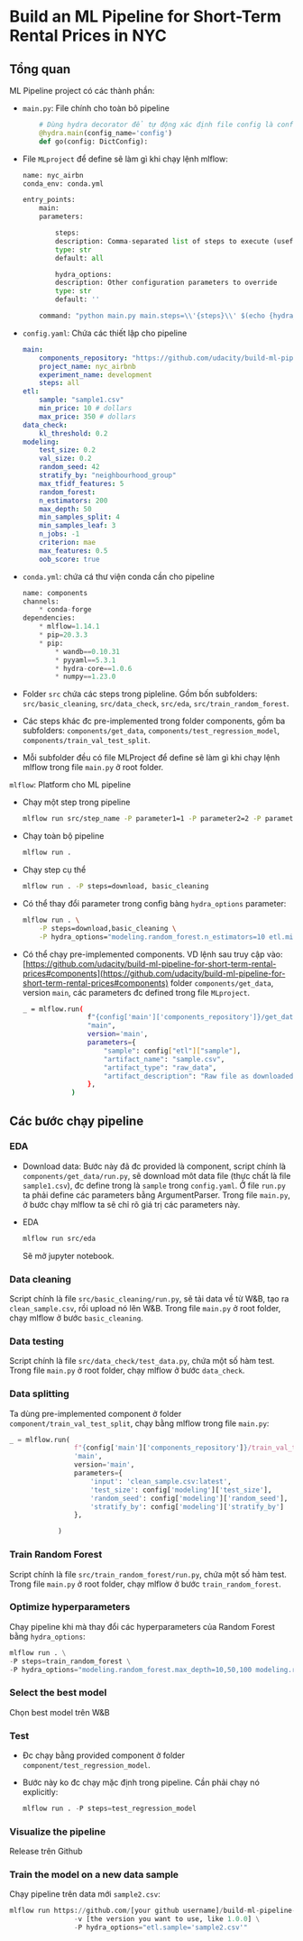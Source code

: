 # Build an ML Pipeline for Short-Term Rental Prices in NYC

## Tổng quan
ML Pipeline project có các thành phần:
* `main.py`: File chính cho toàn bô pipeline
    ```python
        # Dùng hydra decorator để tự động xác định file config là config.yaml
        @hydra.main(config_name='config')
        def go(config: DictConfig):
    ```
        
* File `MLproject` để define sẽ làm gì khi chạy lệnh mlflow:
    ```python
    name: nyc_airbn
    conda_env: conda.yml
    
    entry_points:
        main:
        parameters:
    
            steps:
            description: Comma-separated list of steps to execute (useful for debugging)
            type: str
            default: all
    
            hydra_options:
            description: Other configuration parameters to override
            type: str
            default: ''
    
        command: "python main.py main.steps=\\'{steps}\\' $(echo {hydra_options})"
    ```
    
* `config.yaml`: Chứa các thiết lập cho pipeline
    ```yaml
    main:
        components_repository: "https://github.com/udacity/build-ml-pipeline-for-short-term-rental-prices#components"
        project_name: nyc_airbnb
        experiment_name: development
        steps: all
    etl:
        sample: "sample1.csv"
        min_price: 10 # dollars
        max_price: 350 # dollars
    data_check:
        kl_threshold: 0.2
    modeling:
        test_size: 0.2
        val_size: 0.2
        random_seed: 42
        stratify_by: "neighbourhood_group"
        max_tfidf_features: 5
        random_forest:
        n_estimators: 200
        max_depth: 50
        min_samples_split: 4
        min_samples_leaf: 3
        n_jobs: -1
        criterion: mae
        max_features: 0.5
        oob_score: true
    
    ```
    
* `conda.yml`: chứa cá thư viện conda cần cho pipeline
    ```python
    name: components
    channels:
        * conda-forge
    dependencies:
        * mlflow=1.14.1
        * pip=20.3.3
        * pip:
            * wandb==0.10.31
            * pyyaml==5.3.1
            * hydra-core==1.0.6
            * numpy==1.23.0
    ```
    
* Folder `src` chứa các steps trong pipleline. Gồm bốn subfolders:
`src/basic_cleaning`, `src/data_check`, `src/eda`, `src/train_random_forest`.
* Các steps khác đc pre-implemented trong folder components, gồm ba subfolders:
`components/get_data`, `components/test_regression_model`, `components/train_val_test_split`.
* Mỗi subfolder đều có file MLProject để define sẽ làm gì khi chạy lệnh mlflow trong file `main.py` ở root folder.

`mlflow`: Platform cho ML pipeline
* Chạy một step trong pipeline
    
    ```bash
    mlflow run src/step_name -P parameter1=1 -P parameter2=2 -P parameter3="test"
    ```
    
* Chạy toàn bộ pipeline
    
    ```bash
    mlflow run .
    ```
    
* Chạy step cụ thể
    
    ```bash
    mlflow run . -P steps=download, basic_cleaning
    ```
    
* Có thể thay đổi parameter trong config bàng `hydra_options` parameter:
    
    ```bash
    mlflow run . \
        -P steps=download,basic_cleaning \
        -P hydra_options="modeling.random_forest.n_estimators=10 etl.min_price=50"
    ```
    
* Có thể chạy pre-implemented components. VD lệnh sau truy cập vào:
[https://github.com/udacity/build-ml-pipeline-for-short-term-rental-prices#components](https://github.com/udacity/build-ml-pipeline-for-short-term-rental-prices#components)
folder `components/get_data`, version `main`, các parameters đc defined trong file `MLproject`.
    
    ```bash
    _ = mlflow.run(
                    f"{config['main']['components_repository']}/get_data",
                    "main",
                    version='main',
                    parameters={
                        "sample": config["etl"]["sample"],
                        "artifact_name": "sample.csv",
                        "artifact_type": "raw_data",
                        "artifact_description": "Raw file as downloaded"
                    },
                )
    ```
        

## Các bước chạy pipeline
### EDA
* Download data: Bước này đã đc provided là component, script chính là `components/get_data/run.py`, sẽ download môt data file (thực chất là file `sample1.csv`), đc define trong là `sample` trong `config.yaml`. Ở file `run.py` ta phải define các parameters bằng ArgumentParser. Trong file `main.py`, ở bước chạy mlflow ta sẽ chỉ rõ giá trị các parameters này.
* EDA
    ```bash
    mlflow run src/eda
    ```
    
    Sẽ mở jupyter notebook.
    

### Data cleaning
Script chính là file `src/basic_cleaning/run.py`, sẽ tải data về từ W&B, tạo ra `clean_sample.csv`, rồi upload nó lên W&B. Trong file `main.py` ở root folder, chạy mlflow ở bước `basic_cleaning`.

### Data testing
Script chính là file `src/data_check/test_data.py`, chứa một số hàm test. Trong file `main.py` ở root folder, chạy mlflow ở bước `data_check`.

### Data splitting
Ta dùng pre-implemented component ở folder `component/train_val_test_split`, chạy bằng mlflow trong file `main.py`:
```python
_ = mlflow.run(
                f"{config['main']['components_repository']}/train_val_test_split",
                'main',
                version='main',
                parameters={
                    'input': 'clean_sample.csv:latest',
                    'test_size': config['modeling']['test_size'],
                    'random_seed': config['modeling']['random_seed'],
                    'stratify_by': config['modeling']['stratify_by']
                },

            )
```
    

### Train Random Forest
Script chính là file `src/train_random_forest/run.py`, chứa một số hàm test. Trong file `main.py` ở root folder, chạy mlflow ở bước `train_random_forest`.

### Optimize hyperparameters
Chạy pipeline khi mà thay đổi các hyperparameters của Random Forest bằng `hydra_options`:    
```python
mlflow run . \
-P steps=train_random_forest \
-P hydra_options="modeling.random_forest.max_depth=10,50,100 modeling.random_forest.n_estimators=100,200,500 -m"
```
    
### Select the best model
Chọn best model trên W&B

### Test
* Đc chạy bằng provided component ở folder `component/test_regression_model`.
* Bước này ko đc chạy mặc định trong pipeline. Cần phải chạy nó explicitly:
    
    ```python
    mlflow run . -P steps=test_regression_model
    ```
    
### Visualize the pipeline
Release  trên Github

### Train the model on a new data sample
Chạy pipeline trên data mới `sample2.csv`:
```python
mlflow run https://github.com/[your github username]/build-ml-pipeline-for-short-term-rental-prices.git \
                -v [the version you want to use, like 1.0.0] \
                -P hydra_options="etl.sample='sample2.csv'"
```